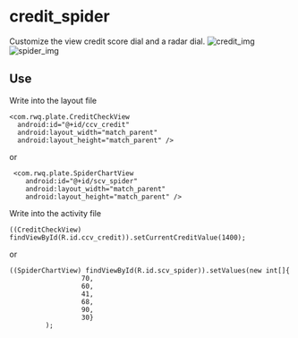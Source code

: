 # credit_spider
Customize the view credit score dial and a radar dial.
![credit_img](https://github.com/Renwq/credit_spider.git/credit.png)
![spider_img](https://github.com/Renwq/credit_spider.git/spider.png)
## Use
Write into the layout file
```
<com.rwq.plate.CreditCheckView
  android:id="@+id/ccv_credit"
  android:layout_width="match_parent"
  android:layout_height="match_parent" />
```
or
```
 <com.rwq.plate.SpiderChartView
    android:id="@+id/scv_spider"
    android:layout_width="match_parent"
    android:layout_height="match_parent" />
```
Write into the activity file
```
((CreditCheckView) findViewById(R.id.ccv_credit)).setCurrentCreditValue(1400);
```
or
```
((SpiderChartView) findViewById(R.id.scv_spider)).setValues(new int[]{
                  70,
                  60,
                  41,
                  68,
                  90,
                  30}
         );
```
